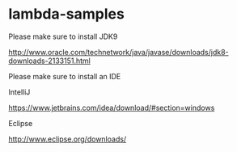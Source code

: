 # lambda-samples

Please make sure to install JDK9 

http://www.oracle.com/technetwork/java/javase/downloads/jdk8-downloads-2133151.html

Please make sure to install an IDE

IntelliJ

https://www.jetbrains.com/idea/download/#section=windows

Eclipse 

http://www.eclipse.org/downloads/

